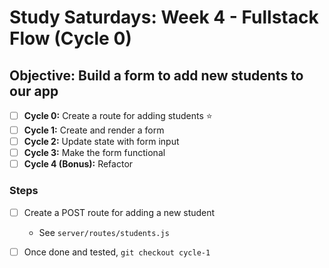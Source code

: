 # Study Saturdays: Week 4 - Fullstack Flow (Cycle 0)

## **Objective:** Build a form to add new students to our app
- [ ] **Cycle 0:** Create a route for adding students ⭐️
- [ ] **Cycle 1:** Create and render a form
- [ ] **Cycle 2:** Update state with form input
- [ ] **Cycle 3:** Make the form functional
- [ ] **Cycle 4 (Bonus):** Refactor

### Steps

- [ ] Create a POST route for adding a new student
  - See `server/routes/students.js`
- [ ] Once done and tested, `git checkout cycle-1`

